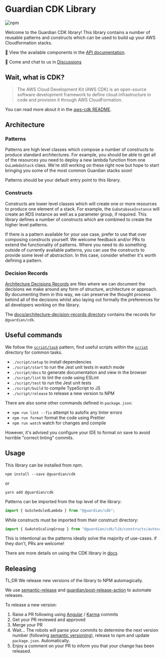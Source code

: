 # Guardian CDK Library

![npm](https://img.shields.io/npm/v/@guardian/cdk?style=flat-square)

Welcome to the Guardian CDK library! This library contains a number of reusable patterns and constructs which can be used to build up your AWS Cloudformation stacks.

📖 View the available components in the [API documentation](https://guardian.github.io/cdk/).

💬 Come and chat to us in [Discussions](https://github.com/guardian/cdk/discussions)

## Wait, what is CDK?

> The AWS Cloud Development Kit (AWS CDK) is an open-source software development framework to define cloud infrastructure in code and provision it through AWS CloudFormation.

You can read more about it in the [aws-cdk README](https://github.com/aws/aws-cdk).

## Architecture

### Patterns

Patterns are high level classes which compose a number of constructs to produce standard architectures. For example, you should be able to get all of the resources you need to deploy a new lambda function from one `GuLambdaStack` class. We're still working on these right now but hope to start bringing you
some of the most common Guardian stacks soon!

Patterns should be your default entry point to this library.

### Constructs

Constructs are lower level classes which will create one or more resources to produce one element of a stack. For example, the `GuDatabaseInstance` will create an RDS instance as well as a parameter group, if required. This library defines a number of constructs which are combined to create the higher level patterns.

If there is a pattern available for your use case, prefer to use that over composing constructs yourself. We welcome feedback and/or PRs to extend the functionality of patterns. Where you need to do something outside of currently available patterns, you can use the constructs to provide some level of abstraction. In this case, consider whether it's worth defining a pattern.

### Decision Records

[Architecture Decisions Records](https://github.com/joelparkerhenderson/architecture_decision_record) are files where we can document the decisions we make around any form of structure, architecture or approach. By documenting them in this way, we can preserve the thought process behind all of the decisions whilst also laying out formally the preferences for all developers working on the library.

The [docs/architecture-decision-records directory](https://github.com/guardian/cdk/tree/main/docs/architecture-decision-records) contains the records for `@guardian/cdk`.

## Useful commands

We follow the [`script/task`](https://github.com/github/scripts-to-rule-them-all) pattern,
find useful scripts within the [`script`](./script) directory for common tasks.

- `./script/setup` to install dependencies
- `./script/start` to run the Jest unit tests in watch mode
- `./script/docs` to generate documentation and view in the browser
- `./script/lint` to lint the code using ESLint
- `./script/test` to run the Jest unit tests
- `./script/build` to compile TypeScript to JS
- `./script/release` to release a new version to NPM

There are also some other commands defined in `package.json`:

- `npm run lint --fix` attempt to autofix any linter errors
- `npm run format` format the code using Prettier
- `npm run watch` watch for changes and compile

However, it's advised you configure your IDE to format on save to avoid horrible "correct linting" commits.

## Usage

This library can be installed from npm.

```
npm install --save @guardian/cdk
```

or

```
yarn add @guardian/cdk
```

Patterns can be imported from the top level of the library:

```typescript
import { GuScheduledLambda } from "@guardian/cdk";
```

While constructs must be imported from their construct directory:

```typescript
import { GuAutoScalingGroup } from "@guardian/cdk/lib/constructs/autoscaling";
```

This is intentional as the patterns ideally solve the majority of use-cases.
if they don't, PRs are welcome!

There are more details on using the CDK library in [docs](docs)

## Releasing

TL;DR We release new versions of the library to NPM automagically.

We use [semantic-release](https://github.com/semantic-release/semantic-release) and [guardian/post-release-action](https://github.com/guardian/post-release-action) to automate releases.

To release a new version:
1. Raise a PR following using [Angular](https://github.com/angular/angular.js/blob/master/DEVELOPERS.md#commits) / [Karma](http://karma-runner.github.io/6.1/dev/git-commit-msg.html) commits
1. Get your PR reviewed and approved
1. Merge your PR
1. Wait... The robots will parse your commits to determine the next version number (following [semantic versioning](https://semver.org/)), release to npm and update `package.json`. Automatically.
1. Enjoy a comment on your PR to inform you that your change has been released.
